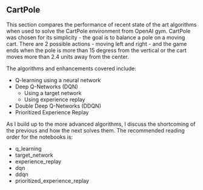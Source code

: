 ## CartPole
This section compares the performance of recent state of the art algorithms when used to solve the CartPole environment from OpenAI gym. CartPole was chosen for its simplicity - the goal is to balance a pole on a moving cart. There are 2 possible actions - moving left and right - and the game ends when the pole is more than 15 degress from the vertical or the cart moves more than 2.4 units away from the center.

The algorithms and enhancements covered include:
* Q-learning using a neural network
* Deep Q-Networks (DQN)
  * Using a target network
  * Using experience replay
* Double Deep Q-Networks (DDQN)
* Prioritized Experience Replay

As I build up to the more advanced algorithms, I discuss the shortcoming of the previous and how the next solves them. The recommended reading order for the notebooks is:
* q_learning
* target_network
* experience_replay
* dqn
* ddqn
* prioritized_experience_replay
